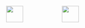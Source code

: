 <p align="center">
<img src="https://www.mcselec.com/images/stories/mcse/avr_logo.png" height="45" hspace="50">
<img src="https://edasim.com/wp-content/uploads/2020/06/edasim-integrating-ideas-logo-proteus.png" height="45" hspace="50">
</p>

#

